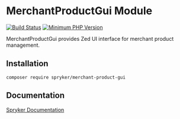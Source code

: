# MerchantProductGui Module
[![Build Status](https://travis-ci.org/spryker/merchant-product-gui.svg)](https://travis-ci.org/spryker/merchant-product-gui)
[![Minimum PHP Version](https://img.shields.io/badge/php-%3E%3D%207.3-8892BF.svg)](https://php.net/)

MerchantProductGui provides Zed UI interface for merchant product management.

## Installation

```
composer require spryker/merchant-product-gui
```

## Documentation

[Spryker Documentation](https://academy.spryker.com/developing_with_spryker/module_guide/modules.html)
